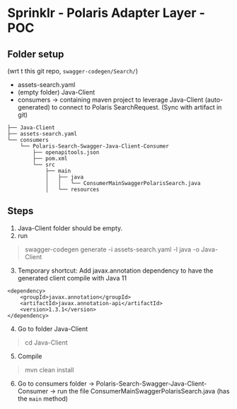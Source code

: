 # Sprinklr - Polaris Adapter Layer - POC
## Folder setup
(wrt t this git repo, `swagger-codegen/Search/`)
- assets-search.yaml
- (empty folder) Java-Client
- consumers -> containing maven project to leverage Java-Client (auto-generated) to connect to Polaris SearchRequest. (Sync with artifact in git)

```
├── Java-Client
├── assets-search.yaml
└── consumers
    └── Polaris-Search-Swagger-Java-Client-Consumer
        ├── openapitools.json
        ├── pom.xml
        └── src
            ├── main
            │   ├── java
            │   │   └── ConsumerMainSwaggerPolarisSearch.java
            │   └── resources
```

            


## Steps
1. Java-Client folder should be empty.
2. run
> swagger-codegen generate -i assets-search.yaml -l java -o Java-Client
3. Temporary shortcut: Add javax.annotation dependency to have the generated client compile with Java 11
```
<dependency>
    <groupId>javax.annotation</groupId>
    <artifactId>javax.annotation-api</artifactId>
    <version>1.3.1</version>
</dependency>
```
4. Go to folder Java-Client
> cd Java-Client
5. Compile
> mvn clean install
6. Go to consumers folder -> Polaris-Search-Swagger-Java-Client-Consumer -> run the file ConsumerMainSwaggerPolarisSearch.java (has the `main` method)